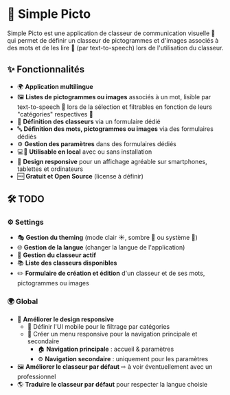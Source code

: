 # 🎨 Simple Picto

Simple Picto est une application de classeur de communication visuelle 📖 qui permet de définir un classeur de pictogrammes et d'images associés à des mots et de les lire 📢 (par text-to-speech) lors de l'utilisation du classeur.

## ✨ Fonctionnalités

- 🌍 **Application multilingue**
- 🖼️ **Listes de pictogrammes ou images** associés à un mot, lisible par text-to-speech 📢 lors de la sélection et filtrables en fonction de leurs "catégories" respectives 📂
- 📝 **Définition des classeurs** via un formulaire dédié
- 🔤 **Définition des mots, pictogrammes ou images** via des formulaires dédiés
- ⚙️ **Gestion des paramètres** dans des formulaires dédiés
- 💻📱 **Utilisable en local** avec ou sans installation
- 🎨 **Design responsive** pour un affichage agréable sur smartphones, tablettes et ordinateurs
- 🆓 **Gratuit et Open Source** (license à définir)

## 🛠️ TODO

### ⚙️ Settings

- 🎭 **Gestion du theming** (mode clair ☀️, sombre 🌙 ou système 🔄)
- 🌐 **Gestion de la langue** (changer la langue de l'application)
- 📂 **Gestion du classeur actif**
- 📚 **Liste des classeurs disponibles**
- ✏️ **Formulaire de création et édition** d'un classeur et de ses mots, pictogrammes ou images

### 🌍 Global

- 📏 **Améliorer le design responsive**
  - 📱 Définir l'UI mobile pour le filtrage par catégories
  - 📜 Créer un menu responsive pour la navigation principale et secondaire
    - 🏠 **Navigation principale** : accueil & paramètres
    - ⚙️ **Navigation secondaire** : uniquement pour les paramètres
- 🖼️ **Améliorer le classeur par défaut** ⇨ à voir éventuellement avec un professionnel
- 🌎 **Traduire le classeur par défaut** pour respecter la langue choisie
